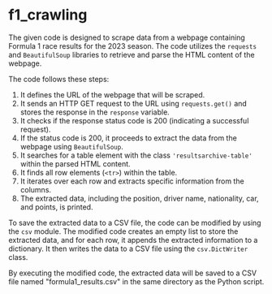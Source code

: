 # f1_crawling

The given code is designed to scrape data from a webpage containing Formula 1 race results for the 2023 season. The code utilizes the `requests` and `BeautifulSoup` libraries to retrieve and parse the HTML content of the webpage.

The code follows these steps:

1. It defines the URL of the webpage that will be scraped.
2. It sends an HTTP GET request to the URL using `requests.get()` and stores the response in the `response` variable.
3. It checks if the response status code is 200 (indicating a successful request).
4. If the status code is 200, it proceeds to extract the data from the webpage using `BeautifulSoup`.
5. It searches for a table element with the class `'resultsarchive-table'` within the parsed HTML content.
6. It finds all row elements (`<tr>`) within the table.
7. It iterates over each row and extracts specific information from the columns.
8. The extracted data, including the position, driver name, nationality, car, and points, is printed.

To save the extracted data to a CSV file, the code can be modified by using the `csv` module. The modified code creates an empty list to store the extracted data, and for each row, it appends the extracted information to a dictionary. It then writes the data to a CSV file using the `csv.DictWriter` class.

By executing the modified code, the extracted data will be saved to a CSV file named "formula1_results.csv" in the same directory as the Python script.
